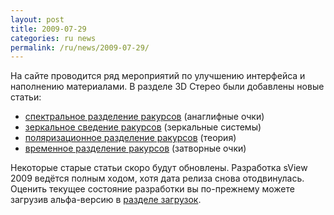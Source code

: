 ```yaml
---
layout: post
title: 2009-07-29
categories: ru news
permalink: /ru/news/2009-07-29/
---
```


На сайте проводится ряд мероприятий по улучшению интерфейса и наполнению материалами. В разделе 3D Стерео были добавлены новые статьи:

* [спектральное разделение ракурсов](/ru/help/devices/anaglyph) (анаглифные очки)
* [зеркальное сведение ракурсов](/ru/help/devices/mirror) (зеркальные системы)
* [поляризационное разделение ракурсов](/ru/help/devices/polarized) (теория)
* [временное разделение ракурсов](/ru/help/devices/pageflip) (затворные очки)

Некоторые старые статьи скоро будут обновлены.
Разработка sView 2009 ведётся полным ходом, хотя дата релиза снова отодвинулась.
Оценить текущее состояние разработки вы по-прежнему можете загрузив альфа-версию в [разделе загрузок](/ru/download).
